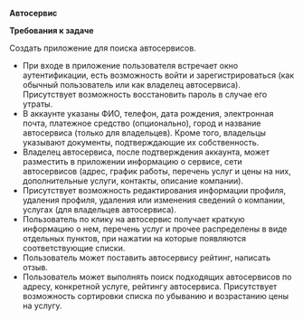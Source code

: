 ﻿**Автосервис**

**Требования к задаче**

Создать приложение для поиска автосервисов.

- При входе в приложение пользователя встречает окно аутентификации, есть возможность войти и зарегистрироваться (как обычный пользователь или как владелец автосервиса). Присутствует возможность восстановить пароль в случае его утраты.
- В аккаунте указаны ФИО, телефон, дата рождения, электронная почта, платежное средство (опционально), город и название автосервиса (только для владельцев). Кроме того, владельцы указывают документы, подтверждающие их собственность.
- Владелец автосервиса, после подтверждения аккаунта, может разместить в приложении информацию о сервисе, сети автосервисов (адрес, график работы, перечень услуг и цены на них, дополнительные услуги, контакты, описание компании).
- Присутствует возможность редактирования информации профиля, удаления профиля, удаления или изменения сведений о компании, услугах (для владельцев автосервиса).
- Пользователь по клику на автосервис получает краткую информацию о нем, перечень услуг и прочее распределены в виде отдельных пунктов, при нажатии на которые появляются соответствующие списки.
- Пользователь может поставить автосервису рейтинг, написать отзыв.
- Пользователь может выполнять поиск подходящих автосервисов по адресу, конкретной услуге, рейтингу автосервиса. Присутствует возможность сортировки списка по убыванию и возрастанию цены на услугу.
